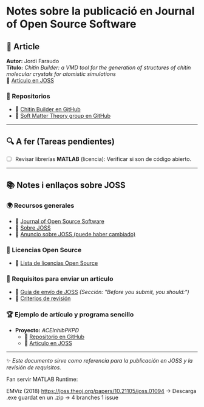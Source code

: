 # Notes sobre la publicació en Journal of Open Source Software

## 📄 Article

**Autor:** Jordi Faraudo  
**Título:** *Chitin Builder: a VMD tool for the generation of structures of chitin molecular crystals for atomistic simulations*  
🔗 [Artículo en JOSS](https://joss.theoj.org/papers/10.21105/joss.05771)

### 📌 Repositorios
- 🔗 [Chitin Builder en GitHub](https://github.com/soft-matter-theory-at-icmab-csic/chitin_builder)
- 🔗 [Soft Matter Theory group en GitHub](https://github.com/soft-matter-theory-at-icmab-csic)

---

## 🔍 A fer (Tareas pendientes)
- [ ] Revisar librerías **MATLAB** (licencia): Verificar si son de código abierto.

---

## 📚 Notes i enllaços sobre JOSS

### 🌍 Recursos generales
- 🔗 [Journal of Open Source Software](https://joss.theoj.org/papers/search?q=matlab&search_button=)
- 🔗 [Sobre JOSS](https://joss.theoj.org/about)
- 🔗 [Anuncio sobre JOSS (puede haber cambiado)](https://www.arfon.org/announcing-the-journal-of-open-source-software)

### 📝 Licencias Open Source
- 🔗 [Lista de licencias Open Source](https://opensource.org/licenses-old/category)

### 📌 Requisitos para enviar un artículo
- 🔗 [Guía de envío de JOSS](https://joss.readthedocs.io/en/latest/submitting.html) *(Sección: "Before you submit, you should:")*
- 🔗 [Criterios de revisión](https://joss.readthedocs.io/en/latest/review_criteria.html)

### 🏆 Ejemplo de artículo y programa sencillo
- **Proyecto:** *ACEInhibPKPD*  
  - 🔗 [Repositorio en GitHub](https://github.com/ashleefv/ACEInhibPKPD)
  - 🔗 [Artículo en JOSS](https://joss.theoj.org/papers/10.21105/joss.00340)

---
✨ *Este documento sirve como referencia para la publicación en JOSS y la revisión de requisitos.*





Fan servir MATLAB Runtime:

EMViz (2018)
https://joss.theoj.org/papers/10.21105/joss.01094
→ Descarga .exe guardat en un .zip
→ 4 branches 1 issue
